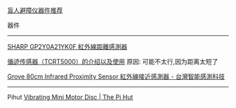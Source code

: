 [盲人避障仪器件推荐](assets/2023-06-19_123101.png)

器件
___
[SHARP GP2Y0A21YK0F 紅外線距離感測器](https://www.taiwansensor.com.tw/product/sharp-gp2y0a21yk0f-%E7%B4%85%E5%A4%96%E7%B7%9A%E8%B7%9D%E9%9B%A2%E6%84%9F%E6%B8%AC%E5%99%A8-%E6%B8%AC%E9%87%8F%E7%AF%84%E5%9C%8D1080cm-analog-%E5%A4%8F%E6%99%AE%E6%B8%AC%E8%B7%9D%E6%84%9F%E6%B8%AC/)

[循迹传感器（TCRT5000）的介绍以及使用](https://blog.csdn.net/qq_48764574/article/details/119205455)
原因: 可能不太行,因为距离太短了

[Grove 80cm Infrared Proximity Sensor 紅外線接近感測器 - 台灣智能感測科技](https://www.taiwansensor.com.tw/product/grove-80cm-infrared-proximity-sensor/)



___
Pihut
[Vibrating Mini Motor Disc | The Pi Hut](https://thepihut.com/products/vibrating-mini-motor-disc)